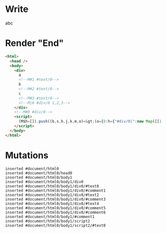 # Write
  <div>a<!M#1 #text/0>b<!M#2 #text/0>c<!M#3 #text/0><!M|0 #div/0 1,2,3></div><!M#0 #div/0><script>(M$h=[]).push((b,s,h,j,k,m,o)=>(o={0:h={"#div/0(":new Map([[1,j={}],[2,k={}],[3,m={}]])},1:j,2:k,3:m},j._=k._=m._=h,o),[])</script>


# Render "End"
```html
<html>
  <head />
  <body>
    <div>
      a
      <!--M#1 #text/0-->
      b
      <!--M#2 #text/0-->
      c
      <!--M#3 #text/0-->
      <!--M|0 #div/0 1,2,3-->
    </div>
    <!--M#0 #div/0-->
    <script>
      (M$h=[]).push((b,s,h,j,k,m,o)=&gt;(o={0:h={"#div/0(":new Map([[1,j={}],[2,k={}],[3,m={}]])},1:j,2:k,3:m},j._=k._=m._=h,o),[])
    </script>
  </body>
</html>
```

# Mutations
```
inserted #document/html0
inserted #document/html0/head0
inserted #document/html0/body1
inserted #document/html0/body1/div0
inserted #document/html0/body1/div0/#text0
inserted #document/html0/body1/div0/#comment1
inserted #document/html0/body1/div0/#text2
inserted #document/html0/body1/div0/#comment3
inserted #document/html0/body1/div0/#text4
inserted #document/html0/body1/div0/#comment5
inserted #document/html0/body1/div0/#comment6
inserted #document/html0/body1/#comment1
inserted #document/html0/body1/script2
inserted #document/html0/body1/script2/#text0
```